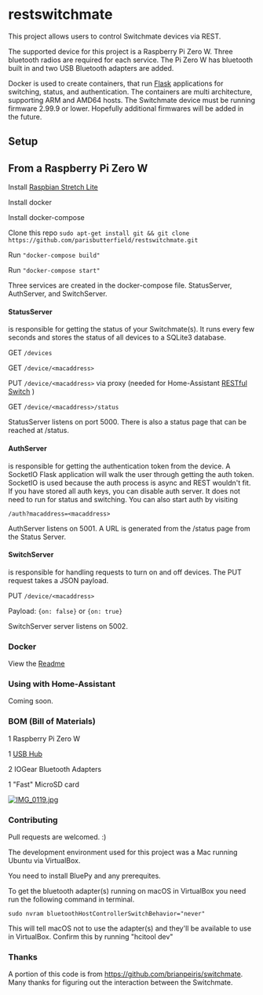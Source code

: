 # restswitchmate 
This project allows users to control Switchmate devices via REST. 

The supported device for this project is a Raspberry Pi Zero W. Three bluetooth radios are required for each service. The Pi Zero W has bluetooth built in and two USB Bluetooth adapters are added. 

Docker is used to create containers, that run [Flask](http://flask.pocoo.org) applications for switching, status, and authentication. The containers are multi architecture, supporting ARM and AMD64 hosts. The Switchmate device must be running firmware 2.99.9 or lower. Hopefully additional firmwares will be added in the future.

## Setup
From a Raspberry Pi Zero W
---------------------------------------------
Install [Raspbian Stretch Lite](https://www.raspberrypi.org/downloads/raspbian/)

Install docker

Install docker-compose

Clone this repo `sudo apt-get install git && git clone https://github.com/parisbutterfield/restswitchmate.git`

Run `"docker-compose build"`

Run `"docker-compose start"`


Three services are created in the docker-compose file. StatusServer, AuthServer, and SwitchServer.

#### StatusServer 
is responsible for getting the status of your Switchmate(s). It runs every few seconds and stores the status of all devices to a SQLite3 database. 


GET `/devices`

GET `/device/<macaddress>`

PUT `/device/<macaddress>` via proxy (needed for Home-Assistant [RESTful Switch](https://home-assistant.io/components/switch.rest/) )
  
GET `/device/<macaddress>/status`
  
StatusServer listens on port 5000. There is also a status page that can be reached at /status.


#### AuthServer 
is responsible for getting the authentication token from the device. A SocketIO Flask application will walk the user through getting the auth token. SocketIO is used because the auth process is async and REST wouldn't fit. If you have stored all auth keys, you can disable auth server. It does not need to run for status and switching.
You can also start auth by visiting 

`/auth?macaddress=<macaddress>`

AuthServer listens on 5001. A URL is generated from the /status page from the Status Server.


#### SwitchServer 
is responsible for handling requests to turn on and off devices. The PUT request takes a JSON payload. 

PUT `/device/<macaddress>`

Payload:
`{on: false}` or `{on: true}`

SwitchServer server listens on 5002.

### Docker 
View the [Readme](https://github.com/parisbutterfield/restswitchmate/tree/master/docker)

### Using with Home-Assistant
Coming soon.

### BOM (Bill of Materials)
1 Raspberry Pi Zero W

1 [USB Hub](https://www.amazon.com/MakerSpot-Stackable-Raspberry-Connector-Bluetooth/dp/B01IT1TLFQ/ref=sr_1_3?ie=UTF8&qid=1516586918&sr=8-3&keywords=raspberry+zero+w+hub)

2 IOGear Bluetooth Adapters

1 "Fast" MicroSD card

[![IMG_0119.jpg](https://s17.postimg.org/z3an2uwvj/IMG_0119.jpg)](https://postimg.org/image/6dnr67svf/)


### Contributing
Pull requests are welcomed. :)

The development environment used for this project was a Mac running Ubuntu via VirtualBox.

You need to install BluePy and any prerequites.

To get the bluetooth adapter(s) running on macOS in VirtualBox you need run the following command in terminal.

`sudo nvram bluetoothHostControllerSwitchBehavior="never"`

This will tell macOS not to use the adapter(s) and they'll be available to use in VirtualBox.
Confirm this by running "hcitool dev"

### Thanks
A portion of this code is from https://github.com/brianpeiris/switchmate. Many thanks for figuring out the interaction between the Switchmate.
